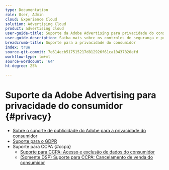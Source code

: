 ```yaml
---
type: Documentation
role: User, Admin
cloud: Experience Cloud
solution: Advertising Cloud
product: advertising cloud
user-guide-title: Suporte da Adobe Advertising para privacidade do consumidor
user-guide-description: Saiba mais sobre os controles de segurança e privacidade fornecidos pela Adobe Advertising para ajudar os clientes anunciantes a cumprir as leis de privacidade do consumidor.
breadcrumb-title: Suporte para a privacidade do consumidor
index: true
source-git-commit: 7e614ecb517515217d812926f61ca10437820efd
workflow-type: tm+mt
source-wordcount: '64'
ht-degree: 25%

---
```



# Suporte da Adobe Advertising para privacidade do consumidor {#privacy}

+ [Sobre o suporte de publicidade do Adobe para a privacidade do consumidor](/help/privacy/home.md)
+ [Suporte para o GDPR](/help/privacy/gdpr.md)
+ Suporte para CCPA {#ccpa}
   + [Suporte para CCPA: Acesso e exclusão de dados do consumidor](/help/privacy/ccpa/ccpa-access-delete.md)
   + [(Somente DSP) Suporte para CCPA: Cancelamento de venda do consumidor](/help/privacy/ccpa/ccpa-opt-out-of-sale.md)
